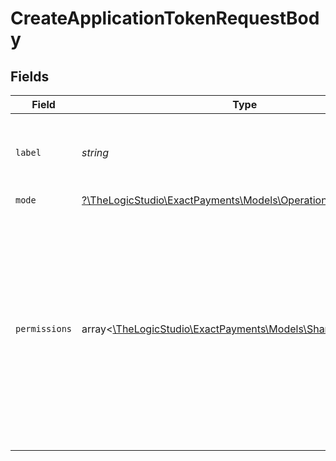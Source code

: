 # CreateApplicationTokenRequestBody


## Fields

| Field                                                                                                                                                                                                            | Type                                                                                                                                                                                                             | Required                                                                                                                                                                                                         | Description                                                                                                                                                                                                      | Example                                                                                                                                                                                                          |
| ---------------------------------------------------------------------------------------------------------------------------------------------------------------------------------------------------------------- | ---------------------------------------------------------------------------------------------------------------------------------------------------------------------------------------------------------------- | ---------------------------------------------------------------------------------------------------------------------------------------------------------------------------------------------------------------- | ---------------------------------------------------------------------------------------------------------------------------------------------------------------------------------------------------------------- | ---------------------------------------------------------------------------------------------------------------------------------------------------------------------------------------------------------------- |
| `label`                                                                                                                                                                                                          | *string*                                                                                                                                                                                                         | :heavy_check_mark:                                                                                                                                                                                               | Free text to quickly identify the created Application Token.                                                                                                                                                     | Transactions Application Token                                                                                                                                                                                   |
| `mode`                                                                                                                                                                                                           | [?\TheLogicStudio\ExactPayments\Models\Operations\Mode](../../Models/Operations/Mode.md)                                                                                                                         | :heavy_minus_sign:                                                                                                                                                                                               | N/A                                                                                                                                                                                                              | live                                                                                                                                                                                                             |
| `permissions`                                                                                                                                                                                                    | array<[\TheLogicStudio\ExactPayments\Models\Shared\Permissions](../../Models/Shared/Permissions.md)>                                                                                                             | :heavy_check_mark:                                                                                                                                                                                               | Operations that can be performed with the created Application Token. Giving the Application Token more permissions than those assigned to the current user who is creating the Application Token is not allowed. | [<br/>"charges.create"<br/>]                                                                                                                                                                                     |